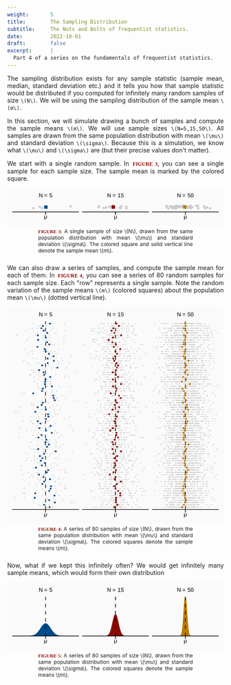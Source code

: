 ```yaml
---
weight:       5
title:        The Sampling Distribution
subtitle:     The Nuts and Bolts of frequentist statistics.  
date:         2022-10-01
draft:        false
excerpt:      |
  Part 4 of a series on the fundamentals of frequentist statistics.
---
```




<style type="text/css">

/*---GENERAL TEXT---*/

/* text */
p {
  font-size: 14px;
  text-align: justify;
  width: auto;
}

/* text classes */
p.keypoint{
  border-left: 0.7em solid #c4c4c4;
  background-color: #ebebeb;
  padding: 0.75em 1em 0.75em 0.6em;
}

p.figure{
  text-align: center;
}

p.caption{
  text-align: justify; 
  font-size: 12px;
  margin: -1em 6em 2em 6em;
}

p.table{
  font-size: 10px;
}

/* FIGURE X */
b.figreftext{
  font-size: 12px;
  font-family: "Times new Roman", "Times", "sans-serif";
  color: #8a0900;
  margin-left: .2em;
}
b.figreffig{
  font-size: 11px;
  font-family: "Times new Roman", "Times", "sans-serif";
  color: #8a0900;
}
b.key{
  color: #8a0900;
}

/* list */
li{
  font-size: 14px;
  text-align: justify;
  padding-left: 1em;
}

/* headings */
h2.small{
  font-size: 20px;
  margin-top: 1.5em;
}

/*---FOOTER FOOTNOTES---*/

/* footer, which will hold footnotes as ordered list */
footer {
  margin-top: 5ex;
  padding-top: 2ex;
  margin-bottom: -5ex;
  border-top: 1px solid silver;
  font-size: 1em;
}
/* footer ordered list */
footer ol {
  padding-left: 1em;
}

/* init a `footnotes` counter*/
article {
  counter-reset: footnotes;
}

/*  inline footnotes references
 *  1. increment the counter at each new reference
 *  2. reset link styles to make it appear like regular text
 */
[aria-describedby="footnote-label"] {
  counter-increment: footnotes; /* 1 */
  text-decoration: none; /* 2 */
  color: inherit; /* 2 */
  cursor: default; /* 2 */
  outline: none; /* 2 */
}

/*  actual numbered references
 *  1. display the current state of the counter (e.g. `[1]`)
 *  2. align text as superscript
 *  3. make the number smaller (since it's superscript)
 *  4. slightly offset the number from the text
 *  5. reset link styles on the number to show it's usable
 */
[aria-describedby="footnote-label"]::after {
  content: '[' counter(footnotes) ']';    /* 1 */
  vertical-align: super;                  /* 2 */
  font-size: 0.8em;                       /* 3 */
  margin-left: 2px;                       /* 4 */
  color: #8a0900;                         /* 5 */
  cursor: pointer;                        /* 5 */
}

/* resetting the default focused styles on the number
 */
[aria-describedby="footnote-label"]:focus::after {
  outline: thin dotted;
  outline-offset: 2px;
}

[aria-label="Back to content"] {
  font-size: 0.8em;
}

/* highlight target note
 */
footer :target {
  background: #FEF6BB;
}

/* visually hidden yet accessible content
 */
.visually-hidden {
  position: absolute;
  clip: rect(0 0 0 0);
  visibility: hidden;
  opacity: 0;
}

/* TABLE */

table.list {
  border-collapse: collapse;
  border: none;
  margin: -1.5em auto -1.5em auto;
  width: 90%;
  margin: none auto none auto;
}

table.list.first {
  margin-top: 0;
}
table.list.last  {
  margin-bottom: 0;
}

table.list tr td {
  background-color: #fafafa;
  border: none;
  padding: 1em 0 1em 0;
  vertical-align: top;
  text-align: justify;
  height: 1px;
}

table.list tr td:first-child {
  width: 5%;
}


table.params {
  border-collapse: collapse;
  border-top: .5px solid #a6a6a6;
  border-bottom: .5px solid #a6a6a6;
  border-right: none;
  border-left: none;
  margin: 2em auto 2em auto;
  width: 30%;
}

table.params tr td {
  font-size: 14px;
  background-color: #fafafa;
  border-top: none;
  border-bottom: none;
  padding-top: .5em;
  padding-bottom: .5em;
  vertical-align: middle;
  text-align: center;
}

table.params tr td:first-child {
  text-align: left;
}

table.params tr:first-child td {
  border-bottom: .5px solid #cfcfcf;
}


</style>

The sampling distribution exists for any sample statistic (sample mean, median, standard deviation etc.) and it tells you how that sample statistic would be distributed if you computed for infinitely many random samples of size `\(N\)`. We will be using the sampling distribution of the sample mean `\(m\)`. 

In this section, we will simulate drawing a bunch of samples and compute the sample means `\(m\)`. We will use sample sizes `\(N=5,15,50\)`. All samples are drawn from the same population distribution with mean `\(\mu\)` and standard deviation `\(\sigma\)`. Because this is a simulation, we know what `\(\mu\)` and `\(\sigma\)` are (but their precise values don't matter). 

We start with a single random sample. In <b class="figreftext">FIGURE 3</b>, you can see a single sample for each sample size. The sample mean is marked by the colored square.

<!-- figure -->
<p class="figure">
  <img src="../plots/clt_onesample.svg">
</p>
<p class="caption">
  <b class="figreffig">FIGURE 3:</b>
  A single sample of size \(N\), drawn from the same population distribution with mean \(\mu\) and standard deviation \(\sigma\). The colored square and solid vertical line denote the sample mean \(m\). 
</p>

We can also draw a series of samples, and compute the sample mean for each of them. In <b class="figreftext">FIGURE 4</b>, you can see a series of 80 random samples for each sample size. Each "row" represents a single sample. Note the random variation of the sample means `\(m\)` (colored squares) about the population mean `\(\mu\)` (dotted vertical line). 

<!-- figure -->
<p class="figure">
  <img src="../plots/clt_manysamples.svg">
</p>
<p class="caption">
  <b class="figreffig">FIGURE 4:</b>
  A series of 80 samples of size \(N\), drawn from the same population distribution with mean \(\mu\) and standard deviation \(\sigma\). The colored squares denote the sample means \(m\). 
</p>

Now, what if we kept this infinitely often? We would get infinitely many sample means, which would form their own distribution

<!-- figure -->
<p class="figure">
  <img src="../plots/clt_sampdist.svg">
</p>
<p class="caption">
  <b class="figreffig">FIGURE 5:</b>
  A series of 80 samples of size \(N\), drawn from the same population distribution with mean \(\mu\) and standard deviation \(\sigma\). The colored squares denote the sample means \(m\). 
</p>
